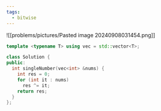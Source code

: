 ```yaml
---
tags:
  - bitwise
---
```


![[problems/pictures/Pasted image 20240908031454.png]]
```c++
template <typename T> using vec = std::vector<T>;

class Solution {
public:
  int singleNumber(vec<int> &nums) {
    int res = 0;
    for (int it : nums)
      res ^= it;
    return res;
  }
};
```